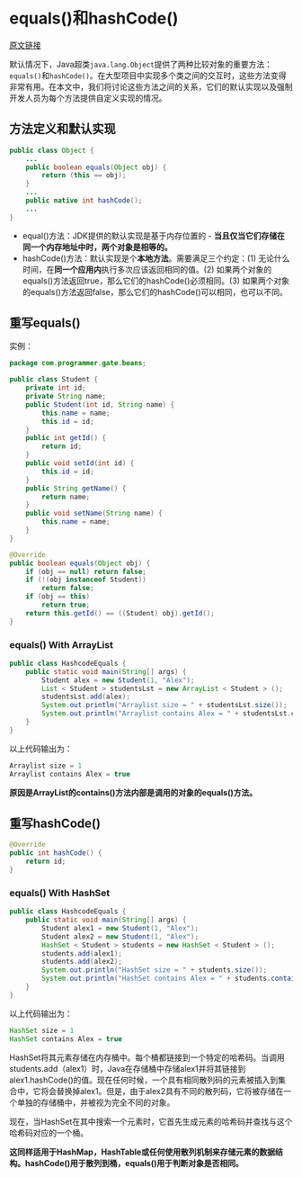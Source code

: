 # equals()和hashCode()

[原文链接](https://dzone.com/articles/working-with-hashcode-and-equals-in-java)

默认情况下，Java超类`java.lang.Object`提供了两种比较对象的重要方法：`equals()`和`hashCode()`。在大型项目中实现多个类之间的交互时，这些方法变得非常有用。在本文中，我们将讨论这些方法之间的关系，它们的默认实现以及强制开发人员为每个方法提供自定义实现的情况。

## 方法定义和默认实现

```java
public class Object {
	...
	public boolean equals(Object obj) {
        return (this == obj);
    }
	...
	public native int hashCode();
	...
}
```
* equal()方法：JDK提供的默认实现是基于内存位置的 - **当且仅当它们存储在同一个内存地址中时，两个对象是相等的。**
* hashCode()方法：默认实现是个**本地方法**。需要满足三个约定：(1) 无论什么时间，在**同一个应用内**执行多次应该返回相同的值。(2) 如果两个对象的equals()方法返回true，那么它们的hashCode()必须相同。(3) 如果两个对象的equals()方法返回false，那么它们的hashCode()可以相同，也可以不同。

## 重写equals()

实例：

```java
package com.programmer.gate.beans;

public class Student {
    private int id;
    private String name;
    public Student(int id, String name) {
        this.name = name;
        this.id = id;
    }
    public int getId() {
        return id;
    }
    public void setId(int id) {
        this.id = id;
    }
    public String getName() {
        return name;
    }
    public void setName(String name) {
        this.name = name;
    }
}
```


```java
@Override
public boolean equals(Object obj) {
    if (obj == null) return false;
    if (!(obj instanceof Student))
        return false;
    if (obj == this)
        return true;
    return this.getId() == ((Student) obj).getId();
}
```
### equals() With ArrayList

```java
public class HashcodeEquals {
    public static void main(String[] args) {
        Student alex = new Student(1, "Alex");
        List < Student > studentsLst = new ArrayList < Student > ();
        studentsLst.add(alex);
        System.out.println("Arraylist size = " + studentsLst.size());
        System.out.println("Arraylist contains Alex = " + studentsLst.contains(new Student(1, "Alex")));
    }
}
```
以上代码输出为：

```java
Arraylist size = 1
Arraylist contains Alex = true
```
**原因是ArrayList的contains()方法内部是调用的对象的equals()方法。**

## 重写hashCode()

```java
@Override
public int hashCode() {
    return id;
}
```

### equals() With HashSet

```java
public class HashcodeEquals {
    public static void main(String[] args) {
        Student alex1 = new Student(1, "Alex");
        Student alex2 = new Student(1, "Alex");
        HashSet < Student > students = new HashSet < Student > ();
        students.add(alex1);
        students.add(alex2);
        System.out.println("HashSet size = " + students.size());
        System.out.println("HashSet contains Alex = " + students.contains(new Student(1, "Alex")));
    }
}
```
以上代码输出为：

```java
HashSet size = 1
HashSet contains Alex = true
```
HashSet将其元素存储在内存桶中。每个桶都链接到一个特定的哈希码。当调用students.add（alex1）时，Java在存储桶中存储alex1并将其链接到alex1.hashCode()的值。现在任何时候，一个具有相同散列码的元素被插入到集合中，它将会替换掉alex1。但是，由于alex2具有不同的散列码，它将被存储在一个单独的存储桶中，并被视为完全不同的对象。

现在，当HashSet在其中搜索一个元素时，它首先生成元素的哈希码并查找与这个哈希码对应的一个桶。

**这同样适用于HashMap，HashTable或任何使用散列机制来存储元素的数据结构。hashCode()用于散列到桶，equals()用于判断对象是否相同。** 

